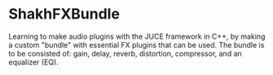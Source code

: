 # ShakhFXBundle
Learning to make audio plugins with the JUCE framework in C++, by making a custom "bundle" with essential FX plugins that can be used.
The bundle is to be consisted of: gain, delay, reverb, distortion, compressor, and an equalizer (EQ).
